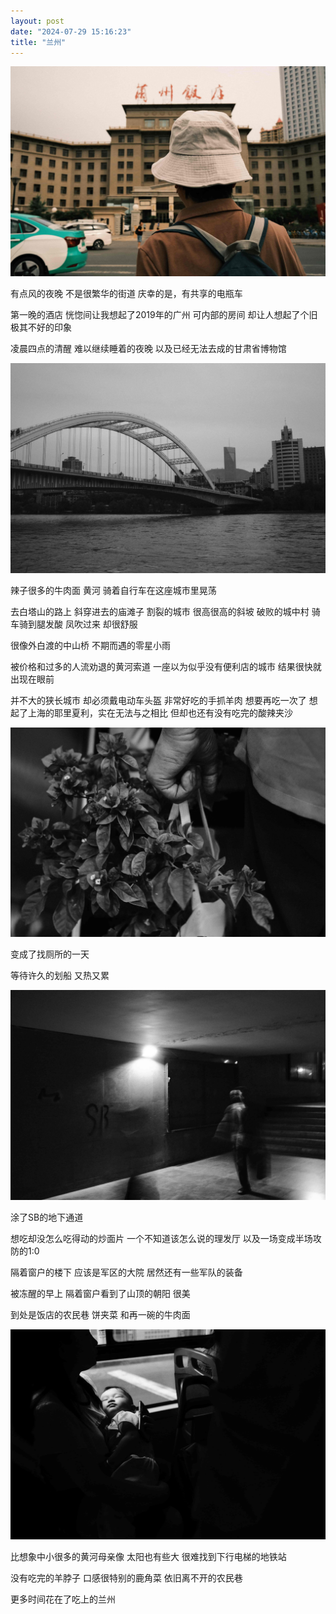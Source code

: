 ```yaml
---
layout: post
date: "2024-07-29 15:16:23"
title: "兰州"
---
```


<img alt="lanzhou" src="/assets/posts/2024/lanzhou_1.jpg" class="post-image black"/>

有点风的夜晚
不是很繁华的街道
庆幸的是，有共享的电瓶车

第一晚的酒店
恍惚间让我想起了2019年的广州
可内部的房间
却让人想起了个旧
极其不好的印象

凌晨四点的清醒
难以继续睡着的夜晚
以及已经无法去成的甘肃省博物馆

<img alt="lanzhou" src="/assets/posts/2024/lanzhou.jpg" class="post-image black"/>

辣子很多的牛肉面
黄河
骑着自行车在这座城市里晃荡

去白塔山的路上
斜穿进去的庙滩子
割裂的城市
很高很高的斜坡
破败的城中村
骑车骑到腿发酸
凤吹过来
却很舒服


很像外白渡的中山桥
不期而遇的零星小雨

被价格和过多的人流劝退的黄河索道
一座以为似乎没有便利店的城市
结果很快就出现在眼前

并不大的狭长城市
却必须戴电动车头盔
非常好吃的手抓羊肉
想要再吃一次了
想起了上海的耶里夏利，实在无法与之相比
但却也还有没有吃完的酸辣夹沙

<img alt="lanzhou" src="/assets/posts/2024/lanzhou_3.jpg" class="post-image black"/>

变成了找厕所的一天

等待许久的划船
又热又累

<img alt="lanzhou" src="/assets/posts/2024/lanzhou_5.jpg" class="post-image black"/>

涂了SB的地下通道

想吃却没怎么吃得动的炒面片
一个不知道该怎么说的理发厅
以及一场变成半场攻防的1:0

隔着窗户的楼下
应该是军区的大院
居然还有一些军队的装备

被冻醒的早上
隔着窗户看到了山顶的朝阳
很美

到处是饭店的农民巷
饼夹菜
和再一碗的牛肉面

<img alt="lanzhou" src="/assets/posts/2024/lanzhou_4.jpg" class="post-image black"/>

比想象中小很多的黄河母亲像
太阳也有些大
很难找到下行电梯的地铁站

没有吃完的羊脖子
口感很特别的鹿角菜
依旧离不开的农民巷

更多时间花在了吃上的兰州